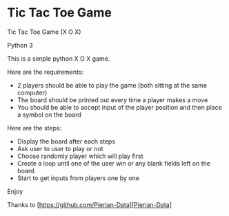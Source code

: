 # Tic Tac Toe Game
Tic Tac Toe Game (X O X) 

Python 3

This is a simple python X O X game.

Here are the requirements:

* 2 players should be able to play the game (both sitting at the same computer)
* The board should be printed out every time a player makes a move
* You should be able to accept input of the player position and then place a symbol on the board


Here are the steps:

* Display the board after each steps
* Ask user to user to play or not
* Choose randomly player which will play first
* Create a loop until one of the user win or any blank fields left on the board.
* Start to get inputs from players one by one

Enjoy

Thanks to  [https://github.com/Pierian-Data][Pierian-Data]

[Pierian-Data]: https://github.com/Pierian-Data